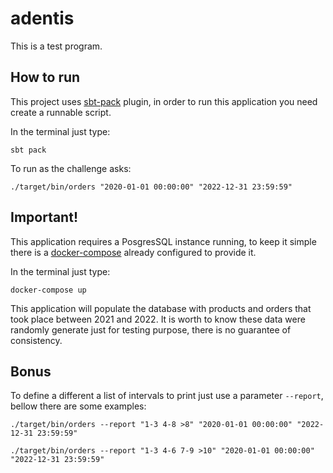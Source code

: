 # adentis


This is a test program.

## How to run

This project uses [sbt-pack](https://github.com/xerial/sbt-pack) plugin, in order to run this application you need create a runnable script.


In the terminal just type:

```
sbt pack
```

To run as the challenge asks:

```
./target/bin/orders "2020-01-01 00:00:00" "2022-12-31 23:59:59"
```

## Important!

This application requires a PosgresSQL instance running, to keep it simple there is a [docker-compose](https://docs.docker.com/compose/) already configured to provide it.

In the terminal just type:

```
docker-compose up
```

This application will populate the database with products and orders that took place between 2021 and 2022. It is worth 
to know these data were randomly generate just for testing purpose, there is no guarantee of consistency.


## Bonus

To define a different a list of intervals to print just use a parameter `--report`, bellow there are some examples:

```
./target/bin/orders --report "1-3 4-8 >8" "2020-01-01 00:00:00" "2022-12-31 23:59:59"

./target/bin/orders --report "1-3 4-6 7-9 >10" "2020-01-01 00:00:00" "2022-12-31 23:59:59"

```